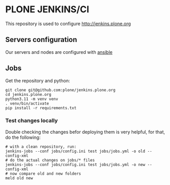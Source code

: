 # PLONE JENKINS/CI

This repository is used to configure <http://jenkins.plone.org>

## Servers configuration

Our servers and nodes are configured with [ansible](http://ansible.com)

## Jobs

Get the repository and python:

```shell
git clone git@github.com:plone/jenkins.plone.org
cd jenkins.plone.org
python3.11 -m venv venv
. venv/bin/activate
pip install -r requirements.txt
```

### Test changes locally

Double checking the changes befor deploying them is very helpful,
for that, do the following:

```shell
# with a clean repository, run:
jenkins-jobs --conf jobs/config.ini test jobs/jobs.yml -o old --config-xml
# do the actual changes on jobs/* files
jenkins-jobs --conf jobs/config.ini test jobs/jobs.yml -o new --config-xml
# now compare old and new folders
meld old new
```
